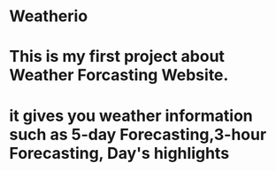 # Weatherio
# This is my first project about Weather Forcasting Website.
# it gives you weather information such as 5-day Forecasting,3-hour Forecasting, Day's highlights
